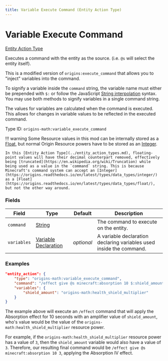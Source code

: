 ```yaml
---
title: Variable Execute Command (Entity Action Type)
---
```


# Variable Execute Command

[Entity Action Type](../entity_action_types.md)

Executes a command with the entity as the source. (i.e. `@s` will select the entity itself).

This is a modified version of `origins:execute_command` that allows you to "inject" variables into the command.

To signify a variable inside the `command` string, the variable name must either be prepended with `$:` or follow the JavaScript [String interpolation](https://developer.mozilla.org/en-US/docs/Web/JavaScript/Reference/Template_literals#string_interpolation) syntax. You may use both methods to signify variables in a single command string.

The values for variables are calculated when the command is executed. This allows for changes in variable values to be reflected in the executed command.

Type ID: `origins-math:variable_execute_command`

!!! warning 
	Some Resource values in this mod can be internally stored as a [Float](https://origins.readthedocs.io/en/latest/types/data_types/float/), but normal Origin Resource powers have to be stored as an [Integer](https://origins.readthedocs.io/en/latest/types/data_types/integer/).
	
	In this [Entity Action Type](../entity_action_types.md), floating-point values will have their decimal counterpart removed, effectively being [truncated](https://en.wikipedia.org/wiki/Truncation) while being used as a value in the `command` string. This is because Minecraft's command system can accept an [Integer](https://origins.readthedocs.io/en/latest/types/data_types/integer/) as a [Float](https://origins.readthedocs.io/en/latest/types/data_types/float/), but not the other way around.

### Fields
| Field			| Type		| Default		| Description								|
|---------------|-----------|---------------|-------------------------------------------|
| `command`		|[String](https://origins.readthedocs.io/en/latest/types/data_types/string/)|	| The command to execute on the entity. |
| `variables`	|[Variable Declaration](../data_types/variable_declaration.md)|*optional*| A variable declaration declaring variables used inside the command. 	|

### Examples
```json
"entity_action": {
	"type": "origins-math:variable_execute_command",
	"command": "/effect give @s minecraft:absorption 10 $:shield_amount",
	"variables": {
		"shield_amount": "origins-math:health_shield_multiplier"
	}
}
```
The example above will execute an `/effect` command that will apply the Absorption effect for 10 seconds with an amplifier value of `shield_amount`, who's value would be the value of the `origins-math:health_shield_multiplier` resource power.

For example, if the `origins-math:health_shield_multiplier` resource power has a value of `3`, then the `shield_amount` variable would also have a value of `3`. Therefore, our resulting final command would be `/effect give @s minecraft:absorption 10 3`, applying the Absorption IV effect.

